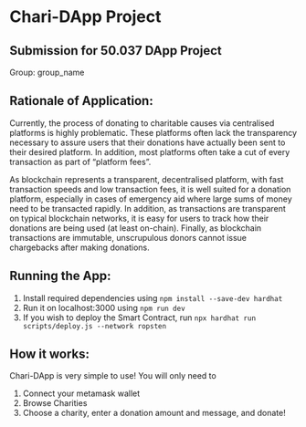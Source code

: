 # Chari-DApp Project
## Submission for 50.037 DApp Project
Group: group_name

## Rationale of Application:
Currently, the process of donating to charitable causes via centralised platforms is highly problematic. These platforms often lack the transparency necessary to assure users that their donations have actually been sent to their desired platform. In addition, most platforms often take a cut of every transaction as part of “platform fees”. 

As blockchain represents a transparent, decentralised platform, with fast transaction speeds and low transaction fees, it is well suited for a donation platform, especially in cases of emergency aid where large sums of money need to be transacted rapidly. In addition, as transactions are transparent on typical blockchain networks, it is easy for users to track how their donations are being used (at least on-chain). Finally, as blockchain transactions are immutable, unscrupulous donors cannot issue chargebacks after making donations.

## Running the App:
1. Install required dependencies using `npm install --save-dev hardhat`
2. Run it on localhost:3000 using `npm run dev`
3. If you wish to deploy the Smart Contract, run `npx hardhat run scripts/deploy.js --network ropsten`

## How it works:
Chari-DApp is very simple to use! You will only need to
1. Connect your metamask wallet
2. Browse Charities
3. Choose a charity, enter a donation amount and message, and donate!

